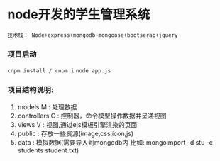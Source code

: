 # node开发的学生管理系统
`技术栈： Node+express+mongodb+mongoose+bootserap+jquery`

### 项目启动
`cnpm install / cnpm i`
`node app.js`

### 项目结构说明:

1. models M : 处理数据
2. controllers C : 控制器，命令模型操作数据并呈递视图
3. views V : 视图,通过ejs模板引擎渲染的页面
4. public : 存放一些资源(image,css,icon,js)
5. data : 模拟数据(需要导入到mongodb内 比如:  mongoimport -d stu -c students student.txt) 